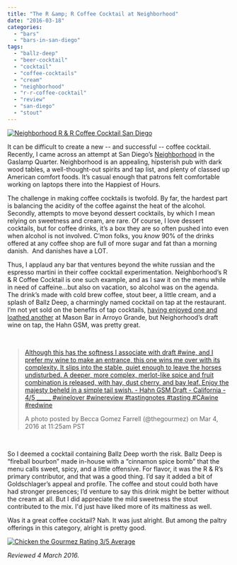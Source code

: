 ```yaml
---
title: "The R &amp; R Coffee Cocktail at Neighborhood"
date: "2016-03-18"
categories: 
  - "bars"
  - "bars-in-san-diego"
tags: 
  - "ballz-deep"
  - "beer-cocktail"
  - "cocktail"
  - "coffee-cocktails"
  - "cream"
  - "neighborhood"
  - "r-r-coffee-cocktail"
  - "review"
  - "san-diego"
  - "stout"
---
```


[![Neighborhood R & R Coffee Cocktail San Diego](http://s3.amazonaws.com/thegourmez-wpmedia/2016/03/neighborhood-cocktail-426x500.jpg)](http://s3.amazonaws.com/thegourmez-wpmedia/2016/03/neighborhood-cocktail.jpg)

It can be difficult to create a new -- and successful -- coffee cocktail. Recently, I came across an attempt at San Diego’s [Neighborhood](http://www.neighborhoodsd.com/hood/) in the Gaslamp Quarter. Neighborhood is an appealing, hipsterish pub with dark wood tables, a well-thought-out spirits and tap list, and plenty of classed up American comfort foods. It’s casual enough that patrons felt comfortable working on laptops there into the Happiest of Hours.

The challenge in making coffee cocktails is twofold. By far, the hardest part is balancing the acidity of the coffee against the heat of the alcohol. Secondly, attempts to move beyond dessert cocktails, by which I mean relying on sweetness and cream, are rare. Of course, I love dessert cocktails, but for coffee drinks, it’s a box they are so often pushed into even when alcohol is not involved. C’mon folks, you _know_ 90% of the drinks offered at any coffee shop are full of more sugar and fat than a morning danish.  And danishes have a LOT.

Thus, I applaud any bar that ventures beyond the white russian and the espresso martini in their coffee cocktail experimentation. Neighborhood’s R & R Coffee Cocktail is one such example, and as I saw it on the menu while in need of caffeine…but also on vacation, so alcohol was on the agenda. The drink’s made with cold brew coffee, stout beer, a little cream, and a splash of Ballz Deep, a charmingly named cocktail on tap at the restaurant. I’m not yet sold on the benefits of tap cocktails, [having enjoyed one and loathed another](http://thegourmez.com/2015/10/05/mason-bar/) at Mason Bar in Arroyo Grande, but Neighorhood’s draft wine on tap, the Hahn GSM, was pretty great.

 

> [Although this has the softness I associate with draft #wine, and I prefer my wine to make an entrance, this one wins me over with its complexity. It slips into the stable, quiet enough to leave the horses undisturbed. A deeper, more complex, merlot-like spice and fruit combination is released, with hay, dust cherry, and bay leaf. Enjoy the majesty beheld in a simple tail swish. - Hahn GSM Draft - California - 4/5 \_\_\_\_\_ #winelover #winereview #tastingnotes #tasting #CAwine #redwine](https://www.instagram.com/p/BCivKbTQQnF/)
> 
> A photo posted by Becca Gomez Farrell (@thegourmez) on Mar 4, 2016 at 11:25am PST

 

So I deemed a cocktail containing Ballz Deep worth the risk. Ballz Deep is “fireball bourbon” made in-house with a “cinnamon spice bomb” that the menu calls sweet, spicy, and a little offensive. For flavor, it was the R & R’s primary contributor, and that was a good thing. I’d say it added a bit of Goldschlager’s appeal and profile. The coffee and stout could both have had stronger presences; I’d venture to say this drink might be better without the cream at all. But I did appreciate the mild sweetness the stout contributed to the mix. I'd just have liked more of its maltiness as well.

Was it a great coffee cocktail? Nah. It was just alright. But among the paltry offerings in this category, alright is pretty good.

[![Chicken the Gourmez Rating 3/5 Average](http://s3.amazonaws.com/thegourmez-wpmedia/2009/02/rating_chicken11.gif)](http://s3.amazonaws.com/thegourmez-wpmedia/2009/02/rating_chicken11.gif)

_Reviewed 4 March 2016._
